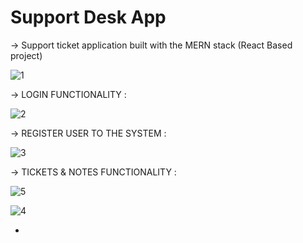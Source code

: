 # Support Desk App 
-> Support ticket application built with the MERN stack (React Based project)

![1](https://user-images.githubusercontent.com/93463535/175660883-58bbaeb3-e635-4809-a335-e7dce7e7c2cb.png)

-> LOGIN FUNCTIONALITY :

![2](https://user-images.githubusercontent.com/93463535/175660904-dda4556d-438a-48c0-a147-b80182b7932d.png)

-> REGISTER USER TO THE SYSTEM :

![3](https://user-images.githubusercontent.com/93463535/175660916-8f213222-eedb-4e4d-876c-a407217c5700.png)

-> TICKETS & NOTES FUNCTIONALITY :

![5](https://user-images.githubusercontent.com/93463535/175660939-e452037f-0908-497f-b872-70a578473676.png)

![4](https://user-images.githubusercontent.com/93463535/175660929-26b015b9-4e4b-4d23-9559-1ce70f143a5c.png)




-


